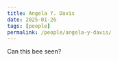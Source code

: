 ```yaml
---
title: Angela Y. Davis
date: 2025-01-26
tags: [people]
permalink: /people/angela-y-davis/
---
```

Can this bee seen?